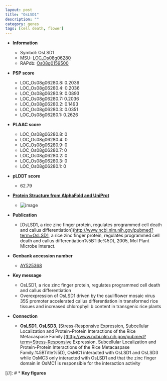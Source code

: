 ```yaml
---
layout: post
title: "OsLSD1"
description: ""
category: genes
tags: [cell death, flower]
---
```


* **Information**  
    + Symbol: OsLSD1  
    + MSU: [LOC_Os08g06280](http://rice.plantbiology.msu.edu/cgi-bin/ORF_infopage.cgi?orf=LOC_Os08g06280)  
    + RAPdb: [Os08g0159500](http://rapdb.dna.affrc.go.jp/viewer/gbrowse_details/irgsp1?name=Os08g0159500)  

* **PSP score**  
    + LOC_Os08g06280.8: 0.2036 
    + LOC_Os08g06280.4: 0.2036 
    + LOC_Os08g06280.9: 0.0893 
    + LOC_Os08g06280.7: 0.2036 
    + LOC_Os08g06280.2: 0.1493 
    + LOC_Os08g06280.3: 0.0351 
    + LOC_Os08g06280.1: 0.2626 

* **PLAAC score**  
    + LOC_Os08g06280.8: 0 
    + LOC_Os08g06280.4: 0 
    + LOC_Os08g06280.9: 0 
    + LOC_Os08g06280.7: 0 
    + LOC_Os08g06280.2: 0 
    + LOC_Os08g06280.3: 0 
    + LOC_Os08g06280.1: 0 

* **pLDDT score**
    + 62.79

* **[Protein Structure from AlphaFold and UniProt](https://www.uniprot.org/uniprotkb/Q0J7V9/entry#structure)**
    + ![image](https://ricepsp.github.io/images/Q0/AF-Q0J7V9-F1.png)

* **Publication**  
    + [OsLSD1, a rice zinc finger protein, regulates programmed cell death and callus differentiation](http://www.ncbi.nlm.nih.gov/pubmed?term=OsLSD1, a rice zinc finger protein, regulates programmed cell death and callus differentiation%5BTitle%5D), 2005, Mol Plant Microbe Interact.

* **Genbank accession number**  
    + [AY525368](http://www.ncbi.nlm.nih.gov/nuccore/AY525368)

* **Key message**  
    + OsLSD1, a rice zinc finger protein, regulates programmed cell death and callus differentiation
    + Overexpression of OsLSD1 driven by the cauliflower mosaic virus 35S promoter accelerated callus differentiation in transformed rice tissues and increased chlorophyll b content in transgenic rice plants

* **Connection**  
    + __OsLSD1__, __OsLSD3__, [Stress-Responsive Expression, Subcellular Localization and Protein-Protein Interactions of the Rice Metacaspase Family.](http://www.ncbi.nlm.nih.gov/pubmed?term=Stress-Responsive Expression, Subcellular Localization and Protein-Protein Interactions of the Rice Metacaspase Family.%5BTitle%5D), OsMC1 interacted with OsLSD1 and OsLSD3 while OsMC3 only interacted with OsLSD1 and that the zinc finger domain in OsMC1 is responsible for the interaction activity

[//]: # * **Key figures**  


